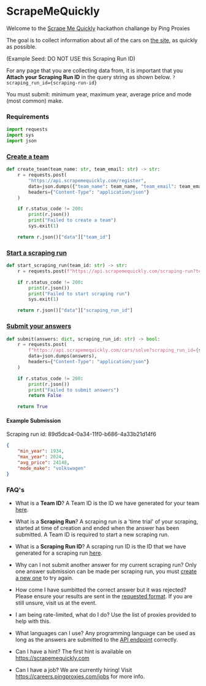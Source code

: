 # ScrapeMeQuickly

Welcome to the [Scrape Me Quickly](https://scrapemequickly.com) hackathon challange by Ping Proxies

The goal is to collect information about all of the cars on [the site](https://scrapemequickly.com/cars/static/0?scraping_run_id=89d5dca4-0a34-11f0-b686-4a33b21d14f6), as quickly as possible.

(Example Seed: DO NOT USE this Scraping Run ID)

For any page that you are collecting data from, it is important that you **Attach your Scraping Run ID** in the query string as shown below.
`?scraping_run_id={scraping-run-id}`

You must submit: minimum year, maximum year, average price and mode (most common) make.

### Requirements
```python
import requests
import sys
import json
```

### [Create a team](https://scrapemequickly.com/team)
```python
def create_team(team_name: str, team_email: str) -> str:
    r = requests.post(
        "https://api.scrapemequickly.com/register",
        data=json.dumps({"team_name": team_name, "team_email": team_email}),
        headers={"Content-Type": "application/json"}
    )

    if r.status_code != 200:
        print(r.json())
        print("Failed to create a team")
        sys.exit(1)

    return r.json()["data"]["team_id"]
```

### [Start a scraping run](https://scrapemequickly.com/start)
```python
def start_scraping_run(team_id: str) -> str:
    r = requests.post(f"https://api.scrapemequickly.com/scraping-run?team_id={team_id}")

    if r.status_code != 200:
        print(r.json())
        print("Failed to start scraping run")
        sys.exit(1)

    return r.json()["data"]["scraping_run_id"]
```

### [Submit your answers](https://scrapemequickly.com/submit)
```python
def submit(answers: dict, scraping_run_id: str) -> bool:
    r = requests.post(
        f"https://api.scrapemequickly.com/cars/solve?scraping_run_id={scraping_run_id}",
        data=json.dumps(answers),
        headers={"Content-Type": "application/json"}
    )

    if r.status_code != 200:
        print(r.json())
        print("Failed to submit answers")
        return False

    return True
```
#### Example Submission
Scraping run id: 89d5dca4-0a34-11f0-b686-4a33b21d14f6
```json
{
    "min_year": 1934,
    "max_year": 2024,
    "avg_price": 24148,
    "mode_make": "volkswagen"
}
```


### FAQ's
- What is a **Team ID**?
A Team ID is the ID we have generated for your team [here](https://scrapemequickly.com/team).

- What is a **Scraping Run**?
A scraping run is a 'time trial' of your scraping, started at time of creation and ended when the answer has been submitted. A Team ID is required to start a new scraping run.

- What is a **Scraping Run ID**?
A scraping run ID is the ID that we have generated for a scraping run [here](https://scrapemequickly.com/start).

- Why can I not submit another answer for my current scraping run?
Only one answer submission can be made per scraping run, you must [create a new one](https://scrapemequickly.com/start) to try again.

- How come I have sumbitted the correct answer but it was rejected?
Please ensure your results are sent in the [requested format](#example-submission). If you are still unsure, visit us at the event.

- I am being rate-limited, what do I do?
Use the list of proxies provided to help with this.

- What languages can I use?
Any programming language can be used as long as the answers are submitted to the [API endpoint](#submit-your-answers) correctly.

- Can I have a hint?
The first hint is available on https://scrapemequickly.com

- Can I have a job?
We are currently hiring! Visit https://careers.pingproxies.com/jobs for more info.
